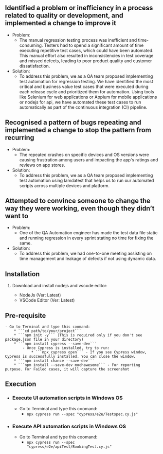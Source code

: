 ## Identified a problem or inefficiency in a process related to quality or development, and implemented a change to improve it
- Problem:
	- The manual regression testing process was inefficient and time-consuming. Testers had to spend a significant amount of 
	time executing repetitive test cases, which could have been automated. This manual effort also resulted in inconsistencies 
	in test coverage and missed defects, leading to poor product quality and customer dissatisfaction.
- Solution:
	- To address this problem, we as a QA team proposed implementing test automation for regression testing. We have identified the 
	most critical and business value test cases that were executed during each release cycle and prioritized them for automation. 
	Using tools like Selenium for web applications or Appium for mobile applications or nodejs for api, we have automated these 
	test cases to run automatically as part of the continuous integration (CI) pipeline.

## Recognised a pattern of bugs repeating and implemented a change to stop the pattern from recurring
- Problem:
	- The repeated crashes on specific devices and OS versions were causing frustration among users and impacting the app's ratings 
	and reviews on app stores.
- Solution: 
	- To address this problem, we as a QA team proposed implementing test automation using lamdatest that helps us to run our 
	automated scripts across multiple devices and platform.

## Attempted to convince someone to change the way they were working, even though they didn’t want to
- Problem:
	- One of the QA Automation engineer has made the test data file static and running regression in every sprint stating no time 
	for fixing the same.
- Solution: 
	- To address this problem, we had one-to-one meeting assisting on time management and leakage of defects if not using dynamic 
	data.

## Installation
1. Download and install nodejs and vscode editor:

    - NodeJs (Ver: Latest)
    - VSCode Editor (Ver: Latest)
	
## Pre-requisite
	- Go to Terminal and type this coomand:
		* ```cd path/to/your/project```
		* ```npm init -y``` (This is required only if you don't see package.json file in your directory)
		* ```npm install cypress --save-dev``` 
			- Once Cypress is installed, try to run: 
				* ```npx cypress open``` - If you see Cypress window, Cypress is successfully installed. You can close the window.
		* ```npm install chance --save-dev```
		* ```npm install --save-dev mochawesome``` - For reporting purpose. For Failed cases, it will capture the screenshot
		
## Execution
- ### Execute UI automation scripts in Windows OS
   - Go to Terminal and type this coomand: 
		* ```npx cypress run --spec "cypress/e2e/Testspec.cy.js"```
		
- ### Execute API automation scripts in Windows OS
   - Go to Terminal and type this coomand: 
		* ```npx cypress run --spec "cypress/e2e/apiTest/BookingTest.cy.js"```